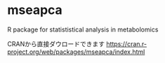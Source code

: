 # mseapca
R package for statististical analysis in metabolomics

CRANから直接ダウロードできます
https://cran.r-project.org/web/packages/mseapca/index.html
